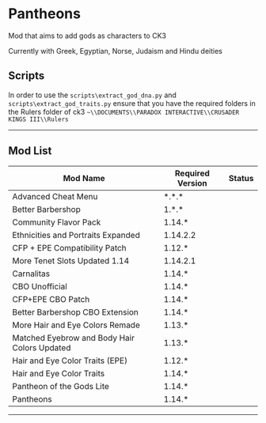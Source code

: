 # Pantheons
Mod that aims to add gods as characters to CK3

Currently with Greek, Egyptian, Norse, Judaism and Hindu deities


## Scripts
In order to use the `scripts\extract_god_dna.py` and `scripts\extract_god_traits.py` ensure that you have the required folders in the Rulers folder of ck3 `~\\DOCUMENTS\\PARADOX INTERACTIVE\\CRUSADER KINGS III\\Rulers`

---

## Mod List 

| Mod Name                      | Required Version | Status |
|-------------------------------|------------------|--------|
| Advanced Cheat Menu            | \*\.\*\.\*       | |
| Better Barbershop              | 1\.\*\.\*        | |
| Community Flavor Pack          | 1\.14\.\*        | |
| Ethnicities and Portraits Expanded | 1\.14\.2\.2      | |
| CFP + EPE Compatibility Patch  | 1\.12\.\*        | |
| More Tenet Slots Updated 1.14  | 1\.14\.2\.1      | |
| Carnalitas                     | 1\.14\.\*        | |
| CBO Unofficial                 | 1\.14\.\*        | |
| CFP+EPE CBO Patch              | 1\.14\.\*        | |
| Better Barbershop CBO Extension | 1\.14\.\*        | |
| More Hair and Eye Colors Remade | 1\.13\.\*        | |
| Matched Eyebrow and Body Hair Colors Updated | 1\.13\.\*        | |
| Hair and Eye Color Traits (EPE) | 1\.12\.\*        | |
| Hair and Eye Color Traits      | 1\.14\.\*        | |
| Pantheon of the Gods Lite      | 1\.14\.\*        | |
| Pantheons                      | 1\.14\.\*        | |


---

